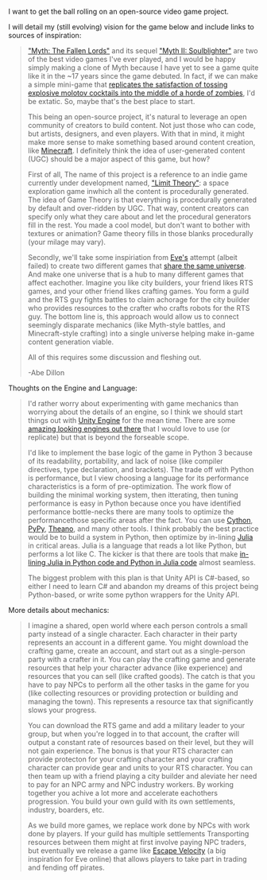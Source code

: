 I want to get the ball rolling on an open-source video game project.

I will detail my (still evolving) vision for the game below and include links to sources of inspiration:

> ["Myth: The Fallen Lords"][1] and its sequel ["Myth II: Soulblighter"][2] are two of the best video games
> I've ever played, and I would be happy simply making a clone of Myth because I have yet to see a game quite
> like it in the ~17 years since the game debuted. In fact, if we can make a simple mini-game that [replicates
> the satisfaction of tossing explosive molotov cocktails into the middle of a horde of zombies][3], I'd be extatic.
> So, maybe that's the best place to start.
>
> This being an open-source project, it's natural to leverage an open community of creators to build content.
> Not just those who can code, but artists, designers, and even players. With that in mind, it might make
> more sense to make something based around content creation, like [Minecraft][4]. I definitely think the idea
> of user-generated content (UGC) should be a major aspect of this game, but how?
>
> First of all, The name of this project is a reference to an indie game currently under development named,
> ["Limit Theory"][5]: a space exploration game inwhich all the content is procedurally generated. The idea of
> Game Theory is that everything is procedurally generated by default and over-ridden by UGC. That way,
> content creators can specify only what they care about and let the procedural generators fill in the
> rest. You made a cool model, but don't want to bother with textures or animation? Game theory fills in
> those blanks procedurally (your milage may vary).
>
> Secondly, we'll take some inspiriation from [Eve's][6] attempt (albeit failed) to create two different games
> that [share the same universe][7]. And make one universe that is a hub to many different games that affect
> eachother. Imagine you like city builders, your friend likes RTS games, and your other friend likes crafting
> games. You form a guild and the RTS guy fights battles to claim achorage for the city builder who provides
> resources to the crafter who crafts robots for the RTS guy. The bottom line is, this approach would allow us
> to connect seemingly disparate mechanics (like Myth-style battles, and Minecraft-style crafting) into a
> single universe helping make in-game content generation viable.
>
> All of this requires some discussion and fleshing out.
>
> -Abe Dillon

[1]: http://en.wikipedia.org/wiki/Myth:_The_Fallen_Lords  "Myth: The Fallen Lords"
[2]: http://en.wikipedia.org/wiki/Myth_II:_Soulblighter   "Myth II: Soulblighter"
[3]: https://www.youtube.com/watch?v=yBj1NESMNcs&t=0m16s  "Dwarves"
[4]: https://minecraft.net/    "Minecraft"
[5]: http://ltheory.com/       "Limit Theory"
[6]: http://www.eveonline.com/ "Eve Online"
[7]: https://www.youtube.com/watch?v=uiYuBrApdyY  "Dust 514"

Thoughts on the Engine and Language:

> I'd rather worry about experimenting with game mechanics than worrying about the details of an engine, so I
> think we should start things out with [Unity Engine][8] for the mean time. There are some [amazing looking engines
> out there][9] that I would love to use (or replicate) but that is beyond the forseable scope.
>
> I'd like to implement the base logic of the game in Python 3 because of its readability, portability, and lack
> of noise (like compiler directives, type declaration, and brackets). The trade off with Python is performance,
> but I view choosing a language for its performance characteristics is a form of pre-optimization. The work flow
> of building the minimal working system, then itterating, then tuning performance is easy in Python because once
> you have identified performance bottle-necks there are many tools to optimize the performancethose specific
> areas after the fact. You can use [Cython][10], [PyPy][11], [Theano][12], and many other tools. I think probably the
> best practice would be to build a system in Python, then optimize by in-lining [Julia][13] in critical areas.
> Julia is a language that reads a lot like Python, but performs a lot like C. The kicker is that there are tools
> that make [in-lining Julia in Python code and Python in Julia code][14] almost seamless.
>
> The biggest problem with this plan is that Unity API is C#-based, so either I need to learn C# and abandon my
> dreams of this project being Python-based, or write some python wrappers for the Unity API.

[8]: http://unity3d.com/    "Unity Engine"
[9]: https://www.youtube.com/watch?v=_CCZIBDt1uM  "Atomontage Engine"
[10]: http://cython.org/    "Cython"
[11]: http://pypy.org/      "PyPy"
[12]: http://deeplearning.net/software/theano/    "Theano"
[13]: http://julialang.org/ "Julia Language"
[14]: http://blog.leahhanson.us/julia-calling-python-calling-julia.html  "Julia-Python interfacing"

More details about mechanics:

> I imagine a shared, open world where each person controls a small party instead of a single character. Each character
> in their party represents an account in a different game. You might download the crafting game, create an account,
> and start out as a single-person party with a crafter in it. You can play the crafting game and generate resources
> that help your character advance (like experience) and resources that you can sell (like crafted goods). The catch is
> that you have to pay NPCs to perform all the other tasks in the game for you (like collecting resources or providing
> protection or building and managing the town). This represents a resource tax that significantly slows your progress.
>
> You can download the RTS game and add a military leader to your group, but when you're logged in to that account, the
> crafter will output a constant rate of resources based on their level, but they will not gain experience. The bonus is
> that your RTS character can provide protecton for your crafting character and your crafting character can provide
> gear and units to your RTS character. You can then team up with a friend playing a city builder and aleviate her need
> to pay for an NPC army and NPC industry workers. By working together you achive a lot more and accelerate eachothers
> progression. You build your own guild with its own settlements, industry, boarders, etc.
>
> As we build more games, we replace work done by NPCs with work done by players. If your guild has multiple settlements
> Transporting resources between them might at first involve paying NPC traders, but eventually we release a game like
> [Escape Velocity][15] (a big inspiration for Eve online) that allows players to take part in trading and fending off
> pirates.

[15]: https://www.youtube.com/watch?v=gJbuUSSqXJE  "Escape Velocity Nova"
